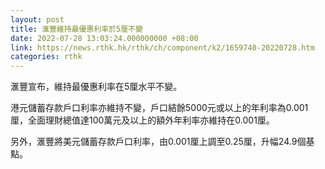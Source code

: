 ```yaml
---
layout: post
title: 滙豐維持最優惠利率於5厘不變
date: 2022-07-28 13:03:24.000000000 +08:00
link: https://news.rthk.hk/rthk/ch/component/k2/1659740-20220728.htm
categories: rthk
---
```


滙豐宣布，維持最優惠利率在5厘水平不變。

港元儲蓄存款戶口利率亦維持不變，戶口結餘5000元或以上的年利率為0.001厘，全面理財總值達100萬元及以上的額外年利率亦維持在0.001厘。

另外，滙豐將美元儲蓄存款戶口利率，由0.001厘上調至0.25厘，升幅24.9個基點。
